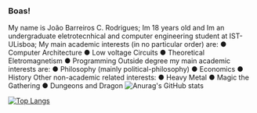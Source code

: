 ### Boas!
My name is João Barreiros C. Rodrigues; 
Im 18 years old and Im an undergraduate eletrotecnhical and computer engineering student at IST-ULisboa;
My main academic interests (in no particular order) are:
  ● Computer Architecture
  ● Low voltage Circuits
  ● Theoretical Eletromagnetism
  ● Programming
Outside degree my main academic interests are:
   ● Philosophy (mainly political-philosophy)
   ● Economics
   ● History
Other non-academic related interests:
   ● Heavy Metal
   ● Magic the Gathering
   ● Dungeons and Dragon
![Anurag's GitHub stats](https://github-readme-stats.vercel.app/api?username=Joao-Ex-Machina&show_icons=true&theme=dark)

[![Top Langs](https://github-readme-stats.vercel.app/api/top-langs/?username=Joao-Ex-Machina)](https://github.com/anuraghazra/github-readme-stats)
